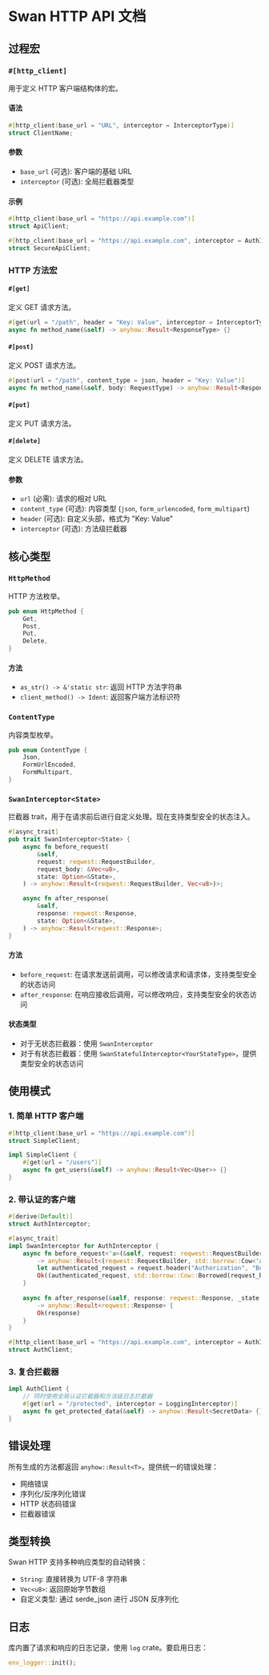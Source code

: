 # Swan HTTP API 文档

## 过程宏

### `#[http_client]`

用于定义 HTTP 客户端结构体的宏。

#### 语法

```rust
#[http_client(base_url = "URL", interceptor = InterceptorType)]
struct ClientName;
```

#### 参数

- `base_url` (可选): 客户端的基础 URL
- `interceptor` (可选): 全局拦截器类型

#### 示例

```rust
#[http_client(base_url = "https://api.example.com")]
struct ApiClient;

#[http_client(base_url = "https://api.example.com", interceptor = AuthInterceptor)]
struct SecureApiClient;
```

### HTTP 方法宏

#### `#[get]`

定义 GET 请求方法。

```rust
#[get(url = "/path", header = "Key: Value", interceptor = InterceptorType)]
async fn method_name(&self) -> anyhow::Result<ResponseType> {}
```

#### `#[post]`

定义 POST 请求方法。

```rust
#[post(url = "/path", content_type = json, header = "Key: Value")]
async fn method_name(&self, body: RequestType) -> anyhow::Result<ResponseType> {}
```

#### `#[put]`

定义 PUT 请求方法。

#### `#[delete]`

定义 DELETE 请求方法。

#### 参数

- `url` (必需): 请求的相对 URL
- `content_type` (可选): 内容类型 (`json`, `form_urlencoded`, `form_multipart`)
- `header` (可选): 自定义头部，格式为 "Key: Value"
- `interceptor` (可选): 方法级拦截器

## 核心类型

### `HttpMethod`

HTTP 方法枚举。

```rust
pub enum HttpMethod {
    Get,
    Post,
    Put,
    Delete,
}
```

#### 方法

- `as_str() -> &'static str`: 返回 HTTP 方法字符串
- `client_method() -> Ident`: 返回客户端方法标识符

### `ContentType`

内容类型枚举。

```rust
pub enum ContentType {
    Json,
    FormUrlEncoded,
    FormMultipart,
}
```

### `SwanInterceptor<State>`

拦截器 trait，用于在请求前后进行自定义处理。现在支持类型安全的状态注入。

```rust
#[async_trait]
pub trait SwanInterceptor<State> {
    async fn before_request(
        &self,
        request: reqwest::RequestBuilder,
        request_body: &Vec<u8>,
        state: Option<&State>,
    ) -> anyhow::Result<(reqwest::RequestBuilder, Vec<u8>)>;

    async fn after_response(
        &self,
        response: reqwest::Response,
        state: Option<&State>,
    ) -> anyhow::Result<reqwest::Response>;
}
```

#### 方法

- `before_request`: 在请求发送前调用，可以修改请求和请求体，支持类型安全的状态访问
- `after_response`: 在响应接收后调用，可以修改响应，支持类型安全的状态访问

#### 状态类型

- 对于无状态拦截器：使用 `SwanInterceptor`
- 对于有状态拦截器：使用 `SwanStatefulInterceptor<YourStateType>`，提供类型安全的状态访问

## 使用模式

### 1. 简单 HTTP 客户端

```rust
#[http_client(base_url = "https://api.example.com")]
struct SimpleClient;

impl SimpleClient {
    #[get(url = "/users")]
    async fn get_users(&self) -> anyhow::Result<Vec<User>> {}
}
```

### 2. 带认证的客户端

```rust
#[derive(Default)]
struct AuthInterceptor;

#[async_trait]
impl SwanInterceptor for AuthInterceptor {
    async fn before_request<'a>(&self, request: reqwest::RequestBuilder, request_body: &'a [u8], _state: Option<&()>) 
        -> anyhow::Result<(reqwest::RequestBuilder, std::borrow::Cow<'a, [u8]>)> {
        let authenticated_request = request.header("Authorization", "Bearer token");
        Ok((authenticated_request, std::borrow::Cow::Borrowed(request_body)))
    }
    
    async fn after_response(&self, response: reqwest::Response, _state: Option<&()>) 
        -> anyhow::Result<reqwest::Response> {
        Ok(response)
    }
}

#[http_client(base_url = "https://api.example.com", interceptor = AuthInterceptor)]
struct AuthClient;
```

### 3. 复合拦截器

```rust
impl AuthClient {
    // 同时使用全局认证拦截器和方法级日志拦截器
    #[get(url = "/protected", interceptor = LoggingInterceptor)]
    async fn get_protected_data(&self) -> anyhow::Result<SecretData> {}
}
```

## 错误处理

所有生成的方法都返回 `anyhow::Result<T>`，提供统一的错误处理：

- 网络错误
- 序列化/反序列化错误
- HTTP 状态码错误
- 拦截器错误

## 类型转换

Swan HTTP 支持多种响应类型的自动转换：

- `String`: 直接转换为 UTF-8 字符串
- `Vec<u8>`: 返回原始字节数组
- 自定义类型: 通过 serde_json 进行 JSON 反序列化

## 日志

库内置了请求和响应的日志记录，使用 `log` crate。要启用日志：

```rust
env_logger::init();
```